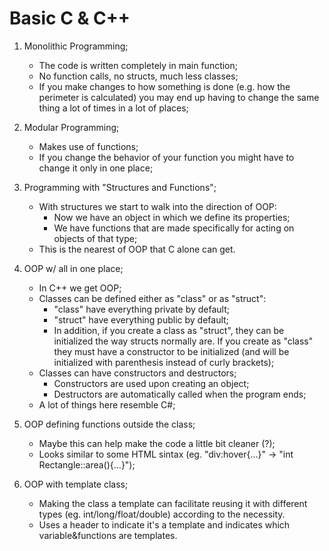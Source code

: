 # Basic C & C++

1. Monolithic Programming;
	- The code is written completely in main function;
	- No function calls, no structs, much less classes;
	- If you make changes to how something is done (e.g. how the perimeter is calculated) you may end up having to change the same thing a lot of times in a lot of places;

2. Modular Programming;
	- Makes use of functions;
	- If you change the behavior of your function you might have to change it only in one place;

3. Programming with "Structures and Functions";
	- With structures we start to walk into the direction of OOP:
		- Now we have an object in which we define its properties;
		- We have functions that are made specifically for acting on objects of that type;
	- This is the nearest of OOP that C alone can get.

4. OOP w/ all in one place;
	- In C++ we get OOP;
	- Classes can be defined either as "class" or as "struct":
		- "class" have everything private by default;
		- "struct" have everything public by default;
		- In addition, if you create a class as "struct", they can be initialized the way structs normally are. If you create as "class" they must have a constructor to be initialized (and will be initialized with parenthesis instead of curly brackets);
	- Classes can have constructors and destructors;
		- Constructors are used upon creating an object;
		- Destructors are automatically called when the program ends;
	- A lot of things here resemble C#;

5. OOP defining functions outside the class;
	- Maybe this can help make the code a little bit cleaner (?);
	- Looks similar to some HTML sintax (eg. "div:hover{...}" $\rightarrow$ "int Rectangle::area(){...}");

6. OOP with template class;
	- Making the class a template can facilitate reusing it with different types (eg. int/long/float/double) according to the necessity.
	- Uses a header to indicate it's a template and indicates which variable&functions are templates.

